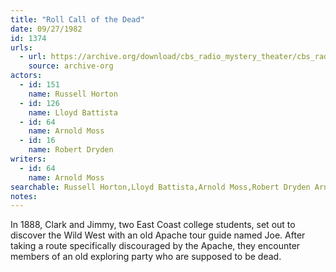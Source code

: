 ```yaml
---
title: "Roll Call of the Dead"
date: 09/27/1982
id: 1374
urls: 
  - url: https://archive.org/download/cbs_radio_mystery_theater/cbs_radio_mystery_theater-1351-1399.zip/cbs_radio_mystery_theater-1351-1399%2Fcbsrmt_1374_roll_call_of_the_dead.mp3
    source: archive-org
actors:  
  - id: 151
    name: Russell Horton  
  - id: 126
    name: Lloyd Battista  
  - id: 64
    name: Arnold Moss  
  - id: 16
    name: Robert Dryden
writers:  
  - id: 64
    name: Arnold Moss
searchable: Russell Horton,Lloyd Battista,Arnold Moss,Robert Dryden Arnold Moss
notes:  
---
```

In 1888, Clark and Jimmy, two East Coast college students, set out to discover the Wild West with an old Apache tour guide named Joe. After taking a route specifically discouraged by the Apache, they encounter members of an old exploring party who are supposed to be dead.